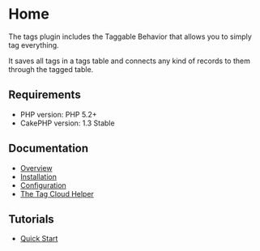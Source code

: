 Home
====

The tags plugin includes the Taggable Behavior that allows you to simply tag everything.

It saves all tags in a tags table and connects any kind of records to them through the tagged table.

Requirements
------------

* PHP version: PHP 5.2+
* CakePHP version: 1.3 Stable

Documentation
-------------

* [Overview](Documentation/Overview.md)
* [Installation](Documentation/Installation.md)
* [Configuration](Documentation/Configuration.md)
* [The Tag Cloud Helper](Documentation/The-Tag-Cloud-Helper.md)

Tutorials
---------

* [Quick Start](Tutorials/Quick-Start.md)
